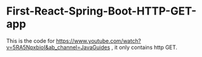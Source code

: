 # First-React-Spring-Boot-HTTP-GET-app

This is the code for https://www.youtube.com/watch?v=5RA5NpxbioI&ab_channel=JavaGuides , it only contains http GET.
